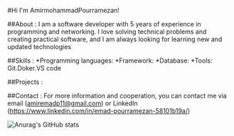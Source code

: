 #Hi I'm AmirmohammadPourramezan!

##About :
I am a software developer with 5 years of experience in programming and networking. I love solving technical problems and creating practical software, and I am always looking for learning new and updated technologies

##Skills :
*Programming languages: 
*Framework: 
*Database:
*Tools: Git.Doker.VS code

##Projects :


##Contact :
For more information and cooperation, you can contact me via email (amiremadp11@gmail.com) or LinkedIn (https://www.linkedin.com/in/emad-pourramezan-58101b19a/)

![Anurag's GitHub stats](https://github-readme-stats.vercel.app/api?Emadp79=yousefvafaei&show_icons=true&theme=radical)
